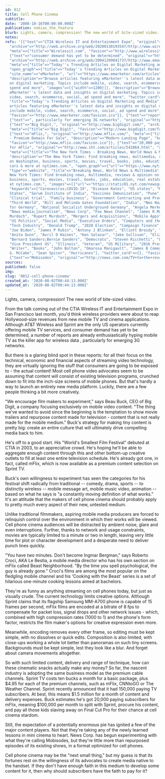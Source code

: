```yaml
---
id: 812
title: Cell Phone Cinema
subtitle: 
date: '2008-10-16T00:00:00.000Z'
publication: nokias_the_feature
blurb: Lights, camera, compression! The new world of bite-sized video.
notes: 
refs: '[{"text"=>"CTIA Wireless IT and Entertainment Expo", "original"=>"http://www.wirelessit.com/",
  "archive"=>"http://web.archive.org/web/20200130193547/http://www.wirelessit.com:80/",
  "meta"=>{"title"=>"Wirelessit.com", "favicon"=>"http://www.wirelessit.com/favicon.ico"}},
  {"text"=>"consumer demand has yet to be determined", "original"=>"http://www.emarketer.com/Article.aspx?1003072",
  "archive"=>"http://web.archive.org/web/20041209041737/http://www.emarketer.com:80/Article.aspx?1003072",
  "meta"=>{"title"=>"Today''s Trending Articles on Digital Marketing and Media | eMarketer",
  "open_graph"=>{"title"=>"Today''s Trending Articles on Digital Marketing and Media",
  "site_name"=>"eMarketer", "url"=>"https://www.emarketer.com/articles", "type"=>"article",
  "description"=>"Browse articles featuring eMarketer''s latest data and insights
  on digital marketing. Topics include mobile, video, search, ecommerce, social, ad
  spend and more", "images"=>[{"width"=>1200}]}, "description"=>"Browse articles featuring
  eMarketer''s latest data and insights on digital marketing. Topics include mobile,
  video, search, ecommerce, social, ad spend and more", "twitter_card"=>{"url"=>"https://www.emarketer.com/articles",
  "title"=>"Today''s Trending Articles on Digital Marketing and Media", "description"=>"Browse
  articles featuring eMarketer''s latest data and insights on digital marketing. Topics
  include mobile, video, search, ecommerce, social, ad spend and more", "card"=>"summary"},
  "favicon"=>"http://www.emarketer.com/favicon.ico"}}, {"text"=>"reports", "original"=>"http://research.analysys.com/Articles/StandardArticle.asp?mode=article&iLeftArticle=1694"},
  {"text"=>", particularly for emerging 3G networks", "original"=>"http://research.analysys.com/default.asp?Mode=article&iLeftArticle=1710&m=&n="},
  {"text"=>"Big Digit,", "original"=>"http://www.bigdigit.com/", "archive"=>"http://web.archive.org/web/20200116072600/http://www.bigdigit.com:80/",
  "meta"=>{"title"=>"Big Digit", "favicon"=>"http://www.bigdigit.com/favicon.ico"}},
  {"text"=>"mFlix,", "original"=>"http://www.mflix.com/", "meta"=>{"title"=>"mFlix.com
  - Premium Domain For Sale", "description"=>"Modern Landing Page", "keywords"=>["landing"],
  "favicon"=>"http://www.mflix.com/favicon.ico"}}, {"text"=>"20,000 paying subscribers
  for mFlix", "original"=>"http://www.iht.com/articles/542864.html", "archive"=>"http://web.archive.org/web/20050307091310/http://www.iht.com:80/articles/542864.html",
  "meta"=>{"title"=>"The New York Times - Breaking News, World News & Multimedia",
  "description"=>"The New York Times: Find breaking news, multimedia, reviews & opinion
  on Washington, business, sports, movies, travel, books, jobs, education, real estate,
  cars & more at nytimes.com.", "open_graph"=>{"url"=>"https://www.nytimes.com/",
  "type"=>"website", "title"=>"Breaking News, World News & Multimedia", "description"=>"The
  New York Times: Find breaking news, multimedia, reviews & opinion on Washington,
  business, sports, movies, travel, books, jobs, education, real estate, cars & more
  at nytimes.com.", "images"=>[{"url"=>"https://static01.nyt.com/newsgraphics/images/icons/defaultPromoCrop.png"}]},
  "keywords"=>["Coronavirus;COVID-19", "Disease Rates", "US states", "Midwestern United
  States", "Serum Institute of India", "Vaccines Immunization", "Pune", "Pharmaceuticals",
  "Clinical trial", "Family business", "Government Contracting and Procurement", "Horse",
  "Third World", "Bill and Melinda Gates Foundation", "India", "Neo Nazis", "Alternative
  for Germany", "National Socialist Underground Germany", "Angela Merkel", "Germany",
  "News media;journalism", "News Corp", "Fox News Channel", "James R Murdoch", "Lachlan
  Murdoch", "Rupert Murdoch", "Mergers and Acquisitions", "Mobile Apps", "TikTok",
  "US Politics", "Social Media", "Executive Orders", "Computers and the Internet",
  "Tech Industry", "Donald Trump", "2020 Election", "Campaign finance", "Lobbying",
  "Joe Biden", "James P Rubin", "Antony J Blinken", "Elliott Broidy", "Thomas E Donilon",
  "Anita Dunn", "Avril D Haines", "Ken Salazar", "Jake Sullivan", "Elizabeth Warren",
  "Bernard Sanders;Bernie Sanders", "Democrats", "Steven Ricchetti", "L Tammy Duckworth",
  "Vice President US", "Illinois", "Veteran", "US Military", "2016 Presidential Election",
  "Writer", "Books", "John Bolton", "Omarosa Manigault", "James B Comey", "Andrew
  G. McCabe", "Sean Spicer", "Hurricanes"], "twitter_card"=>{}, "favicon"=>"http://www.iht.com/vi-assets/static-assets/favicon-4bf96cb6a1093748bf5b3c429accb9b4.ico"}},
  {"text"=>"Mobisodes", "original"=>"http://news.com.com/TV+to+the+rescue/2100-1039_3-5423178.html?tag=nefd.top"}]'
sources: 
published: false
img: 
slug: '0812-cell-phone-cinema'
created_at: '2020-08-02T00:44:13.000Z'
updated_at: '2020-08-02T00:44:13.000Z'
---
```

Lights, camera, compression! The new world of bite-sized video.

  
From the talk coming out of the CTIA Wireless IT and Entertainment Expo in San Francisco last month, you'd think wireless providers were about to reap Hollywood-size revenues from new mobile TV and cinema applications. Although AT&T Wireless and Sprint are the only US operators currently offering mobile TV services, and consumer demand has yet to be determined, a number of reports are already enthusiastically hyping mobile TV as the killer app for wireless data , particularly for emerging 3G networks.

But there is a glaring blind spot in these reports: for all their focus on the technical, economic and financial aspects of streaming video technology, they are virtually ignoring the stuff that consumers are going to be exposed to - the actual content! Most cell phone video advocates seem to be assuming that content will consist of existing television programs, crunched down to fit into the inch-size screens of mobile phones. But that's hardly a way to launch an entirely new media platform. Luckily, there are a few people thinking a bit more creatively.

"We encourage film makers to experiment," says Beau Buck, CEO of Big Digit, a company focusing exclusively on mobile video content. "The thing we've wanted to avoid since the beginning is the temptation to show movie trailers and repurpose content made for television - content that is not really made for the mobile medium." Buck's strategy for making tiny content is pretty big: create an entire culture that will ultimately drive compelling media back to him.

He's off to a good start. His "World's Smallest Film Festival" debuted at CTIA in 2003, to an appreciative crowd. He's hoping he'll be able to aggregate enough content through this and other bottom-up creative outlets to fill at least one entire television schedule. He's already got one, in fact, called mFlix, which is now available as a premium content selection on Sprint TV.

Buck's own willingness to experiment has seen the categories for his festival shift radically from traditional -- comedy, drama, sports -- to distinctly wireless -- mobile message art, mobile music video, animation -- based on what he says is "a constantly moving definition of what works." It's an attitude that the makers of cell phone cinema should probably apply to pretty much every aspect of their new, untested medium.

Unlike traditional filmmakers, aspiring mobile media producers are forced to relinquish control over the environment in which their works will be viewed. Cell phone cinema audiences will be distracted by ambient noise, glare and even interruptions. Further, thanks to network and usage constraints, movies are typically limited to a minute or two in length, leaving very little time for plot or character development and a desperate need to deliver punch lines quickly.

"You have two minutes. Don't become Ingmar Bergman," says Roberto Croci, AKA Le Bestia, a mobile media director who has his own section on mFlix called Beast Neighborhood. "By the time you spell psychological, the guy is already gone." Croci's films are among the most popular on the fledgling mobile channel and his 'Cooking with the Beast' series is a set of hilarious one-minute cooking lessons aimed at bachelors.

They're as funny as anything streaming on cell phones today, but just as visually crude. The current technology limits creative options. Although Sprint claims that its flagship Samsung MM-A700 phone is capable of 15 frames per second, mFlix films are encoded at a bitrate of 8 fps to compensate for packet loss, signal drops and other network issues - which, combined with high compression rates (1000 to 1) and the phone's form factor, restricts the film maker's options for creative expression even more.

Meanwhile, encoding removes every other frame, so editing must be kept simple, with no dissolves or quick edits. Composition is also limited, with close-ups working a whole lot better than panoramas on such tiny screens. Backgrounds must be kept simple, lest they look like a blur. And forget about camera movements altogether.

So with such limited content, delivery and range of technique, how can these cinematic snacks actually make any money? So far, the nascent industry is adopting the same business model as the premium cable channels. Sprint TV costs ten bucks a month for a basic package, plus $4.95 for each of the premium channels, such as mFlix, CNNtoGO or The Weather Channel. Sprint recently announced that it had 150,000 paying TV subscribers. At best, this means $1.5 million for a month of content and delivery expenses. Buck estimates he's got 20,000 paying subscribers for mFlix, meaning $100,000 per month to split with Sprint, procure his content, and pay all those kids slaving away on Final Cut Pro for their chance at cell cinema stardom.

Still, the expectation of a potentially enormous pie has ignited a few of the major content players. Not that they're taking any of the newly learned lessons in mini cinema to heart. News Corp. has begun experimenting with what they're calling Mobisodes, but they're little more than repurposed episodes of its existing shows, in a format optimized for cell phones.

Cell phone cinema may be the "next small thing," but my guess is that its fortunes rest on the willingness of its advocates to create media native to the handset. If they don't have enough faith in this medium to develop some content for it, then why should subscribers have the faith to pay for it?
